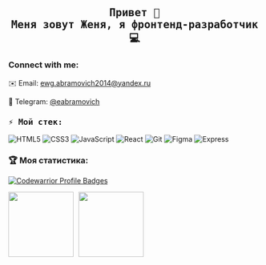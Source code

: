 <h2 align="center">
    <samp>
        Привет 👋<br>Меня зовут Женя, я фронтенд-разработчик 💻
    </samp>
</h2>

### Connect with me:
✉️ Email: ewg.abramovich2014@yandex.ru

📱 Telegram: [@eabramovich](https://t.me/eabramovich)

<h3><samp>⚡️ Мой стек:</samp></h3>

![HTML5](https://img.shields.io/badge/html5-%23E34F26.svg?style=for-the-badge&logo=html5&logoColor=white)
![CSS3](https://img.shields.io/badge/css3-%231572B6.svg?style=for-the-badge&logo=css3&logoColor=white)
![JavaScript](https://img.shields.io/badge/-JavaScript-3b3b3b?style=flat&logo=javascript)
![React](https://img.shields.io/badge/-React-3b3b3b?style=flat&logo=react)
![Git](https://img.shields.io/badge/-Git-3b3b3b?style=flat&logo=git)
![Figma](https://img.shields.io/badge/-Figma-3b3b3b?style=flat&logo=figma)
![Express](https://img.shields.io/badge/-Express-3b3b3b?style=flat&logo=express)


### 🏆 Моя статистика:
[![Codewarrior Profile Badges](https://www.codewars.com/users/eugenia.abramovich/badges/large)](https://www.codewars.com/users/eugenia.abramovich/badges/large)

<div>
<a href="https://github-readme-stats.vercel.app/api?username=eabramovich&hide=contribs&show_icons=true">
  <img  align="left" height="130" style="margin-right: 10px" src="https://github-readme-stats.vercel.app/api?username=eabramovich&hide=contribs&show_icons=true&theme=dark" />
</a>
<a href="https://github-readme-stats.vercel.app/api/top-langs/?username=eabramovich&layout=compact">
  <img align="left" height="130" src="https://github-readme-stats.vercel.app/api/top-langs/?username=eabramovich&layout=compact&theme=dark" />
</a>
</div>

<!--
**eabramovich/eabramovich** is a ✨ _special_ ✨ repository because its `README.md` (this file) appears on your GitHub profile.

Here are some ideas to get you started:

- 🔭 I’m currently working on ...
- 🌱 I’m currently learning ...
- 👯 I’m looking to collaborate on ...
- 🤔 I’m looking for help with ...
- 💬 Ask me about ...
- 📫 How to reach me: ...
- 😄 Pronouns: ...
- ⚡ Fun fact: ...
-->
